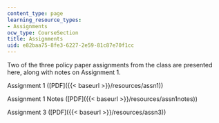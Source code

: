 ```yaml
---
content_type: page
learning_resource_types:
- Assignments
ocw_type: CourseSection
title: Assignments
uid: e82baa75-8fe3-6227-2e59-81c87e70f1cc
---
```


Two of the three policy paper assignments from the class are presented here, along with notes on Assignment 1.

Assignment 1 ([PDF]({{< baseurl >}}/resources/assn1))

Assignment 1 Notes ([PDF]({{< baseurl >}}/resources/assn1notes))

Assignment 3 ([PDF]({{< baseurl >}}/resources/assn3))